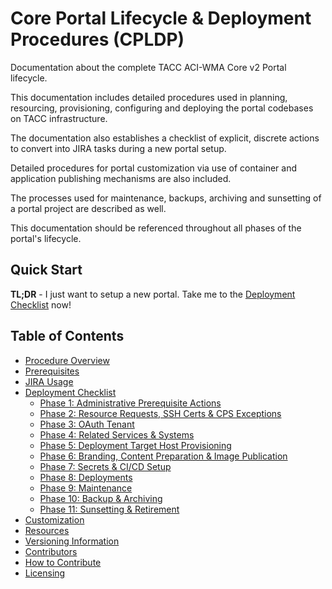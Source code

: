 # Core Portal Lifecycle & Deployment Procedures (CPLDP)

Documentation about the complete TACC ACI-WMA Core v2 Portal lifecycle.

This documentation includes detailed procedures used in planning, resourcing, provisioning, configuring and deploying the portal codebases on TACC infrastructure.

The documentation also establishes a checklist of explicit, discrete actions to convert into JIRA tasks during a new portal setup.

Detailed procedures for portal customization via use of container and application publishing mechanisms are also included.

The processes used for maintenance, backups, archiving and sunsetting of a portal project are described as well.

This documentation should be referenced throughout all phases of the portal's lifecycle.

## Quick Start

**TL;DR** - I just want to setup a new portal. Take me to the [Deployment Checklist](pages/checklist.md) now!

## Table of Contents

- [Procedure Overview](pages/overview.md)
- [Prerequisites](pages/prerequisites.md)
- [JIRA Usage](pages/jira-usage.md)
- [Deployment Checklist](pages/checklist.md)
    - [Phase 1: Administrative Prerequisite Actions](pages/phase_01.md)
    - [Phase 2: Resource Requests, SSH Certs & CPS Exceptions](pages/phase_02.md)
    - [Phase 3: OAuth Tenant](pages/phase_03.md)
    - [Phase 4: Related Services & Systems](pages/phase_04.md)
    - [Phase 5: Deployment Target Host Provisioning](pages/phase_05.md)
    - [Phase 6: Branding, Content Preparation & Image Publication](pages/phase_06.md)
    - [Phase 7: Secrets & CI/CD Setup](pages/phase_07.md)
    - [Phase 8: Deployments](pages/phase_08.md)
    - [Phase 9: Maintenance](pages/phase_09.md)
    - [Phase 10: Backup & Archiving](pages/phase_10.md)
    - [Phase 11: Sunsetting & Retirement](pages/phase_11.md)
- [Customization ](pages/customization.md)
    <!-- - [Container Integration](pages/containers.md) -->
    <!-- - [Publishing Applications](pages/applications.md) -->
- [Resources](pages/resources.md)
- [Versioning Information](pages/versioning-information.md)
- [Contributors](pages/contributors.md)
- [How to Contribute](pages/how-to-contribute.md)
- [Licensing](pages/licensing.md)
